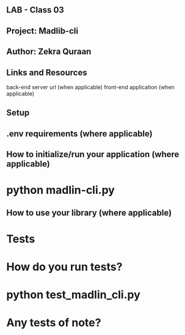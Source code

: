 ## LAB - Class 03

## Project: Madlib-cli

## Author: Zekra Quraan

## Links and Resources
back-end server url (when applicable)
front-end application (when applicable)

## Setup
## .env requirements (where applicable)



## How to initialize/run your application (where applicable)
# python madlin-cli.py
[](./madlib-cli/madlib/madlib.py)
## How to use your library (where applicable)
# Tests
# How do you run tests?
# python test_madlin_cli.py

# Any tests of note?
